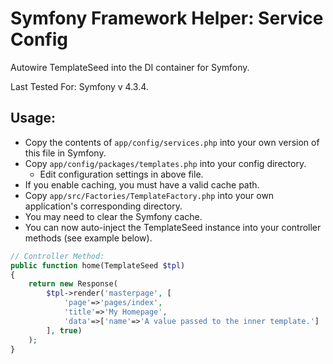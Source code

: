 # Symfony Framework Helper: Service Config

Autowire TemplateSeed into the DI container for Symfony.

Last Tested For: Symfony v 4.3.4.

## Usage:

- Copy the contents of `app/config/services.php` into your own version of this file in Symfony.
- Copy `app/config/packages/templates.php` into your config directory.
  - Edit configuration settings in above file.
- If you enable caching, you must have a valid cache path.
- Copy `app/src/Factories/TemplateFactory.php` into your own application's corresponding directory.
- You may need to clear the Symfony cache.
- You can now auto-inject the TemplateSeed instance into your controller methods (see example below).

```php
// Controller Method:
public function home(TemplateSeed $tpl)
{
    return new Response(
        $tpl->render('masterpage', [
            'page'=>'pages/index',
            'title'=>'My Homepage',
            'data'=>['name'=>'A value passed to the inner template.']
        ], true)
    );
}
```
